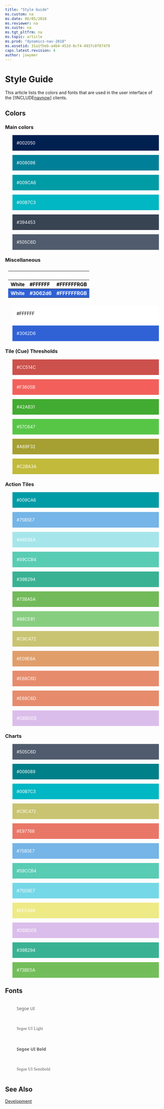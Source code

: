 ```yaml
---
title: "Style Guide"
ms.custom: na
ms.date: 06/05/2016
ms.reviewer: na
ms.suite: na
ms.tgt_pltfrm: na
ms.topic: article
ms.prod: "dynamics-nav-2018"
ms.assetid: 31a1fbeb-a4b4-452d-8cf4-4937c0f87479
caps.latest.revision: 4
author: jswymer
---
```

# Style Guide
This article lists the colors and fonts that are used in the user interface of the [!INCLUDE[navnow](includes/navnow_md.md)] clients.

## Colors

### Main colors
 
<blockquote STYLE="background: #002050;border-left:None;color: white"><br />#002050<br /><br /></blockquote>
<blockquote STYLE="background: #008098;border-left:None;color: white"><br />#008098<br /><br /></blockquote>
<blockquote STYLE="background: #009CA6;border-left:None;color: white"><br />#009CA6<br /><br /></blockquote>
<blockquote STYLE="background: #00B7C3;border-left:None;color: white"><br />#00B7C3<br /><br /></blockquote>
<blockquote STYLE="background: #394453;border-left:None;color: white"><br />#394453<br /><br /></blockquote>
<blockquote STYLE="background: #505C6D;border-left:None;color: white"><br />#505C6D<br /><br /></blockquote>

### Miscellaneous

<table style="width:100%;text-align:left;color:white;padding: 10px">
  <tr align="left">
    <th >Name</th>
    <th>HEX</th> 
    <th>RGB</th>
   </tr>
  <tr STYLE="background: #FFFFFF;border-left:None;color:black">
    <th>White</th>
    <th>#FFFFFF</th> 
    <th>#FFFFFFRGB</th>
   </tr>
  <tr STYLE="background: #3062d6;border-left:None;color: white">
    <th>White</th>
    <th>#3062d6</th> 
    <th>#FFFFFFRGB</th>
   </tr>
</table> 


<blockquote STYLE="background: #FFFFFF;border-left:None;color: black"><br />#FFFFFF<br /><br /></blockquote>
<blockquote STYLE="background: #3062d6;border-left:None;color: white"><br />#3062D6<br /><br /></blockquote>

### Tile (Cue) Thresholds
<blockquote STYLE="background: #CC514C;border-left:None;color: white"><br />#CC514C<br /><br /></blockquote>
<blockquote STYLE="background: #F3605B;border-left:None;color: white"><br />#F3605B<br /><br /></blockquote>
<blockquote STYLE="background: #42AB31;border-left:None;color: white"><br />#42AB31<br /><br /></blockquote>
<blockquote STYLE="background: #57C647;border-left:None;color: white"><br />#57C647<br /><br /></blockquote>
<blockquote STYLE="background: #A69F32;border-left:None;color: white"><br />#A69F32<br /><br /></blockquote>
<blockquote STYLE="background: #C2BA3A;border-left:None;color: white"><br />#C2BA3A<br /><br /></blockquote>

### Action Tiles
<blockquote STYLE="background: #009CA6;border-left:None;color: white"><br />#009CA6<br /><br /></blockquote>
<blockquote STYLE="background: #75B5E7;border-left:None;color: white"><br />#75B5E7<br /><br /></blockquote>
<blockquote STYLE="background: #A6E6EA;border-left:None;color: white"><br />#A6E6EA<br /><br /></blockquote>
<blockquote STYLE="background: #59CCB4;border-left:None;color: white"><br />#59CCB4<br /><br /></blockquote>
<blockquote STYLE="background: #39B294;border-left:None;color: white"><br />#39B294<br /><br /></blockquote>
<blockquote STYLE="background: #73BA5A;border-left:None;color: white"><br />#73BA5A<br /><br /></blockquote>
<blockquote STYLE="background: #88CE81;border-left:None;color: white"><br />#88CE81<br /><br /></blockquote>
<blockquote STYLE="background: #C9C472;border-left:None;color: white"><br />#C9C472<br /><br /></blockquote>
<blockquote STYLE="background: #E09E6A;border-left:None;color: white"><br />#E09E6A<br /><br /></blockquote>
<blockquote STYLE="background: #E68C6D;border-left:None;color: white"><br />#E68C6D<br /><br /></blockquote>
<blockquote STYLE="background: #E68C6D;border-left:None;color: white"><br />#E68C6D<br /><br /></blockquote>
<blockquote STYLE="background: #DBBDEB;border-left:None;color: white"><br />#DBBDEB<br /><br /></blockquote>

### Charts
<blockquote STYLE="background: #505C6D;border-left:None;color: white"><br />#505C6D<br /><br /></blockquote>
<blockquote STYLE="background: #008089;border-left:None;color: white"><br />#008089<br /><br /></blockquote>
<blockquote STYLE="background: #00B7C3;border-left:None;color: white"><br />#00B7C3<br /><br /></blockquote>
<blockquote STYLE="background: #C9C472;border-left:None;color: white"><br />#C9C472<br /><br /></blockquote>
<blockquote STYLE="background: #E97768;border-left:None;color: white"><br />#E97768<br /><br /></blockquote>
<blockquote STYLE="background: #75B5E7;border-left:None;color: white"><br />#75B5E7<br /><br /></blockquote>
<blockquote STYLE="background: #59CCB4;border-left:None;color: white"><br />#59CCB4<br /><br /></blockquote>
<blockquote STYLE="background: #75D8E7;border-left:None;color: white"><br />#75D8E7<br /><br /></blockquote>
<blockquote STYLE="background: #EEEA86;border-left:None;color: white"><br />#EEEA86<br /><br /></blockquote>
<blockquote STYLE="background: #DBBDEB;border-left:None;color: white"><br />#DBBDEB<br /><br /></blockquote>
<blockquote STYLE="background: #39B294;border-left:None;color: white"><br />#39B294<br /><br /></blockquote>
<blockquote STYLE="background: #73BE5A;border-left:None;color: white"><br />#73BE5A<br /><br /></blockquote>

## Fonts

<blockquote STYLE="font-family: Segoe UI;border-left:None"><br />Segoe UI<br /><br /></blockquote>
<blockquote STYLE="font-family: Segoe UI Light;border-left:None"><br />Segoe UI Light<br /><br /></blockquote>
<blockquote STYLE="font-family: Segoe UI;border-left:None"><br /><b>Segoe UI Bold</b><br /><br /></blockquote>
<blockquote STYLE="font-family: Segoe UI Semibold;border-left:None"><br />Segoe UI Semibold<br /><br /></blockquote>


## See Also  
 [Development](Development.md)